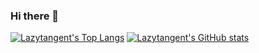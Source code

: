 ### Hi there 👋
[![Lazytangent's Top Langs](https://github-readme-stats.vercel.app/api/top-langs?username=Lazytangent&show_icons=true&theme=cobalt)](https://github.com/anuraghazra/github-readme-stats)
[![Lazytangent's GitHub stats](https://github-readme-stats.vercel.app/api?username=Lazytangent&show_icons=true&theme=cobalt)](https://github.com/anuraghazra/github-readme-stats)

<!--
**Lazytangent/Lazytangent** is a ✨ _special_ ✨ repository because its `README.md` (this file) appears on your GitHub profile.

Here are some ideas to get you started:

- 🔭 I’m currently working on ...
- 🌱 I’m currently learning ...
- 👯 I’m looking to collaborate on ...
- 🤔 I’m looking for help with ...
- 💬 Ask me about ...
- 📫 How to reach me: ...
- 😄 Pronouns: ...
- ⚡ Fun fact: ...
-->
